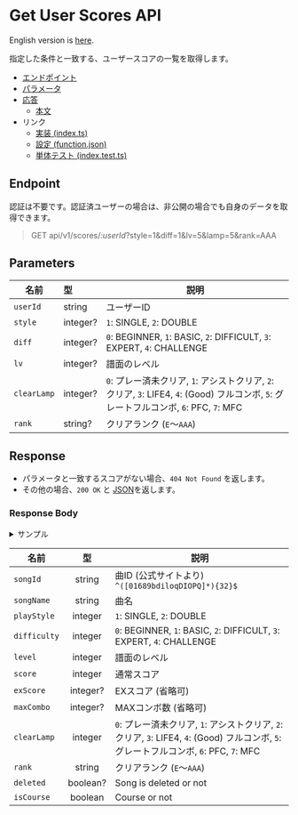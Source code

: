 # Get User Scores API

English version is [here](./README.md).

指定した条件と一致する、ユーザースコアの一覧を取得します。

- [エンドポイント](#endpoint)
- [パラメータ](#parameters)
- [応答](#response)
  - [本文](#response-body)
- リンク
  - [実装 (index.ts)](index.ts)
  - [設定 (function.json)](function.json)
  - [単体テスト (index.test.ts)](index.test.ts)

## Endpoint

認証は不要です。認証済ユーザーの場合は、非公開の場合でも自身のデータを取得できます。

> GET api/v1/scores/*:userId*?style=1&diff=1&lv=5&lamp=5&rank=AAA

## Parameters

|名前|型|説明|
|---|:--|---|
|`userId`|string|ユーザーID|
|`style`|integer?|`1`: SINGLE, `2`: DOUBLE|
|`diff`|integer?|`0`: BEGINNER, `1`: BASIC, `2`: DIFFICULT, `3`: EXPERT, `4`: CHALLENGE|
|`lv`|integer?|譜面のレベル|
|`clearLamp`|integer?|`0`: プレー済未クリア, `1`: アシストクリア, `2`: クリア, `3`: LIFE4, `4`: (Good) フルコンボ, `5`: グレートフルコンボ, `6`: PFC, `7`: MFC|
|`rank`|string?|クリアランク (`E`～`AAA`)|

## Response

- パラメータと一致するスコアがない場合、`404 Not Found` を返します。
- その他の場合、`200 OK` と [JSON](#response-body)を返します。

### Response Body

<details>
  <summary>サンプル</summary>

```json
[
  {
    "songId": "QPd01OQqbOIiDoO1dbdo1IIbb60bqPdl",
    "songName": "愛言葉",
    "playStyle": 1,
    "difficulty": 0,
    "level": 3,
    "score": 999950,
    "clearLamp": 6,
    "rank": "AAA",
    "isCourse": false
  }
]
```

</details>

|名前|型|説明|
|---|:--:|--|
|`songId`|string|曲ID (公式サイトより) `^([01689bdiloqDIOPQ]*){32}$`|
|`songName`|string|曲名|
|`playStyle`|integer|`1`: SINGLE, `2`: DOUBLE|
|`difficulty`|integer|`0`: BEGINNER, `1`: BASIC, `2`: DIFFICULT, `3`: EXPERT, `4`: CHALLENGE|
|`level`|integer|譜面のレベル|
|`score`|integer|通常スコア|
|`exScore`|integer?|EXスコア (省略可)|
|`maxCombo`|integer?|MAXコンボ数 (省略可)|
|`clearLamp`|integer|`0`: プレー済未クリア, `1`: アシストクリア, `2`: クリア, `3`: LIFE4, `4`: (Good) フルコンボ, `5`: グレートフルコンボ, `6`: PFC, `7`: MFC|
|`rank`|string|クリアランク (`E`～`AAA`)|
|`deleted`|boolean?|Song is deleted or not|
|`isCourse`|boolean|Course or not|
